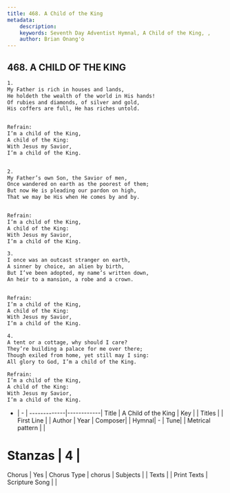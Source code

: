 ```yaml
---
title: 468. A Child of the King
metadata:
    description: 
    keywords: Seventh Day Adventist Hymnal, A Child of the King, , 
    author: Brian Onang'o
---
```



## 468. A CHILD OF THE KING

```txt
1.
My Father is rich in houses and lands,
He holdeth the wealth of the world in His hands!
Of rubies and diamonds, of silver and gold,
His coffers are full, He has riches untold.


Refrain:
I’m a child of the King,
A child of the King:
With Jesus my Savior,
I’m a child of the King.


2.
My Father’s own Son, the Savior of men,
Once wandered on earth as the poorest of them;
But now He is pleading our pardon on high,
That we may be His when He comes by and by.


Refrain:
I’m a child of the King,
A child of the King:
With Jesus my Savior,
I’m a child of the King.

3.
I once was an outcast stranger on earth,
A sinner by choice, an alien by birth,
But I’ve been adopted, my name’s written down,
An heir to a mansion, a robe and a crown.


Refrain:
I’m a child of the King,
A child of the King:
With Jesus my Savior,
I’m a child of the King.

4.
A tent or a cottage, why should I care?
They’re building a palace for me over there;
Though exiled from home, yet still may I sing:
All glory to God, I’m a child of the King.

Refrain:
I’m a child of the King,
A child of the King:
With Jesus my Savior,
I’m a child of the King.

```

- |   -  |
-------------|------------|
Title | A Child of the King |
Key |  |
Titles |  |
First Line |  |
Author | 
Year | 
Composer|  |
Hymnal|  - |
Tune|  |
Metrical pattern | |
# Stanzas | 4 |
Chorus | Yes |
Chorus Type | chorus |
Subjects |  |
Texts |  |
Print Texts | 
Scripture Song |  |
  
